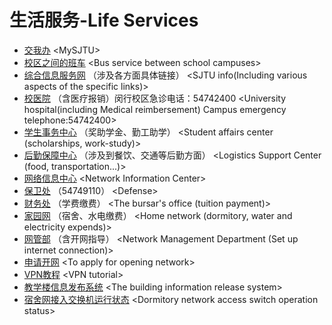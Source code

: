 # 生活服务-Life Services

* [交我办](https://my.sjtu.edu.cn/Task#allow) &lt;MySJTU&gt;
* [校区之间的班车](https://bus.sjtu.edu.cn/commute/2) &lt;Bus service between school campuses&gt;
* [综合信息服务网](https://info.sjtu.edu.cn/index.aspx?jatkt=rejected) （涉及各方面具体链接） &lt;SJTU info\(Including various aspects of the specific links\)&gt;
* [校医院](https://hospital.sjtu.edu.cn/#/) （含医疗报销）闵行校区急诊电话：54742400 &lt;University hospital\(including Medical reimbersement\) Campus emergency telephone:54742400&gt;
* [学生事务中心](http://affairs.sjtu.edu.cn/main.action) （奖助学金、勤工助学） &lt;Student affairs center \(scholarships, work-study\)&gt;
* [后勤保障中心](https://houqin.sjtu.edu.cn/) （涉及到餐饮、交通等后勤方面） &lt;Logistics Support Center \(food, transportation...\)&gt;
* [网络信息中心](https://net.sjtu.edu.cn/) &lt;Network Information Center&gt;
* [保卫处](https://bwc.sjtu.edu.cn/) （54749110） &lt;Defense&gt;
* [财务处](https://www.jdcw.sjtu.edu.cn/) （学费缴费） &lt;The bursar's office \(tuition payment\)&gt;
* [家园网](http://ourhome.sjtu.edu.cn/) （宿舍、水电缴费） &lt;Home network \(dormitory, water and electricity expends\)&gt;
* [网管部](https://nimo.sjtu.edu.cn/tutorial/) （含开网指导） &lt;Network Management Department \(Set up internet connection\)&gt;
* [申请开网](https://netapply.sjtu.edu.cn/) &lt;To apply for opening network&gt;
* [VPN教程](https://net.sjtu.edu.cn/wlfw/VPN.htm) &lt;VPN tutorial&gt;
* [教学楼信息发布系统](https://ids.sjtu.edu.cn/) &lt;The building information release system&gt;
* [宿舍网接入交换机运行状态](https://net.sjtu.edu.cn/dorm/index.php) &lt;Dormitory network access switch operation status&gt;

